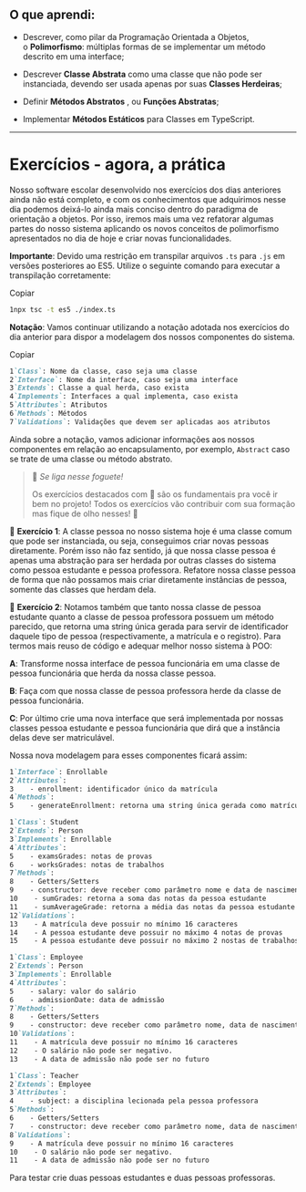 ## O que aprendi:

- Descrever, como pilar da Programação Orientada a Objetos, o **Polimorfismo**: múltiplas formas de se implementar um método descrito em uma interface;

- Descrever **Classe Abstrata** como uma classe que não pode ser instanciada, devendo ser usada apenas por suas **Classes Herdeiras**;

- Definir **Métodos Abstratos** , ou **Funções Abstratas**;

- Implementar **Métodos Estáticos** para Classes em TypeScript.

---

# Exercícios - agora, a prática

Nosso software escolar desenvolvido nos exercícios dos dias anteriores ainda não está completo, e com os conhecimentos que adquirimos nesse dia podemos deixá-lo ainda mais conciso dentro do paradigma de orientação a objetos. Por isso, iremos mais uma vez refatorar algumas partes do nosso sistema aplicando os novos conceitos de polimorfismo apresentados no dia de hoje e criar novas funcionalidades.

**Importante**: Devido uma restrição em transpilar arquivos `.ts` para `.js` em versões posteriores ao ES5. Utilize o seguinte comando para executar a transpilação corretamente:

Copiar

```bash
1npx tsc -t es5 ./index.ts
```

**Notação**: Vamos continuar utilizando a notação adotada nos exercícios do dia anterior para dispor a modelagem dos nossos componentes do sistema.

Copiar

```md
1`Class`: Nome da classe, caso seja uma classe
2`Interface`: Nome da interface, caso seja uma interface
3`Extends`: Classe a qual herda, caso exista
4`Implements`: Interfaces a qual implementa, caso exista
5`Attributes`: Atributos
6`Methods`: Métodos
7`Validations`: Validações que devem ser aplicadas aos atributos
```

Ainda sobre a notação, vamos adicionar informações aos nossos componentes em relação ao encapsulamento, por exemplo, `Abstract` caso se trate de uma classe ou método abstrato.

> 🚀 *Se liga nesse foguete!*
> 
> Os exercícios destacados com 🚀 são os fundamentais pra você ir bem no projeto! Todos os exercícios vão contribuir com sua formação mas fique de olho nesses! 👀

🚀 **Exercício 1**: A classe pessoa no nosso sistema hoje é uma classe comum que pode ser instanciada, ou seja, conseguimos criar novas pessoas diretamente. Porém isso não faz sentido, já que nossa classe pessoa é apenas uma abstração para ser herdada por outras classes do sistema como pessoa estudante e pessoa professora. Refatore nossa classe pessoa de forma que não possamos mais criar diretamente instâncias de pessoa, somente das classes que herdam dela.

🚀 **Exercício 2**: Notamos também que tanto nossa classe de pessoa estudante quanto a classe de pessoa professora possuem um método parecido, que retorna uma string única gerada para servir de identificador daquele tipo de pessoa (respectivamente, a matrícula e o registro). Para termos mais reuso de código e adequar melhor nosso sistema à POO:

**A**: Transforme nossa interface de pessoa funcionária em uma classe de pessoa funcionária que herda da nossa classe pessoa.

**B**: Faça com que nossa classe de pessoa professora herde da classe de pessoa funcionária.

**C**: Por último crie uma nova interface que será implementada por nossas classes pessoa estudante e pessoa funcionária que dirá que a instância delas deve ser matriculável.

Nossa nova modelagem para esses componentes ficará assim:



```md
1`Interface`: Enrollable
2`Attributes`:
3    - enrollment: identificador único da matrícula
4`Methods`:
5    - generateEnrollment: retorna uma string única gerada como matrícula
```



```md
1`Class`: Student
2`Extends`: Person
3`Implements`: Enrollable
4`Attributes`:
5    - examsGrades: notas de provas
6    - worksGrades: notas de trabalhos
7`Methods`:
8    - Getters/Setters
9    - constructor: deve receber como parâmetro nome e data de nascimento e preencher a matrícula automaticamente
10    - sumGrades: retorna a soma das notas da pessoa estudante
11    - sumAverageGrade: retorna a média das notas da pessoa estudante
12`Validations`:
13    - A matrícula deve possuir no mínimo 16 caracteres
14    - A pessoa estudante deve possuir no máximo 4 notas de provas
15    - A pessoa estudante deve possuir no máximo 2 nostas de trabalhos
```



```md
1`Class`: Employee
2`Extends`: Person
3`Implements`: Enrollable
4`Attributes`:
5    - salary: valor do salário
6    - admissionDate: data de admissão
7`Methods`:
8    - Getters/Setters
9    - constructor: deve receber como parâmetro nome, data de nascimento, salário e preencher a matrícula automaticamente
10`Validations`:
11    - A matrícula deve possuir no mínimo 16 caracteres
12    - O salário não pode ser negativo.
13    - A data de admissão não pode ser no futuro
```



```md
1`Class`: Teacher
2`Extends`: Employee
3`Attributes`:
4    - subject: a disciplina lecionada pela pessoa professora
5`Methods`:
6    - Getters/Setters
7    - constructor: deve receber como parâmetro nome, data de nascimento, salário e a disciplina
8`Validations`:
9    - A matrícula deve possuir no mínimo 16 caracteres
10    - O salário não pode ser negativo.
11    - A data de admissão não pode ser no futuro
```

Para testar crie duas pessoas estudantes e duas pessoas professoras.
